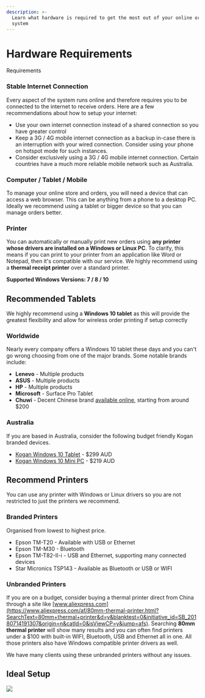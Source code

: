 ```yaml
---
description: >-
  Learn what hardware is required to get the most out of your online ordering
  system
---
```


# Hardware Requirements

Requirements

### Stable Internet Connection

Every aspect of the system runs online and therefore requires you to be connected to the internet to receive orders. Here are a few recommendations about how to setup your internet:

* Use your own internet connection instead of a shared connection so you have greater control
* Keep a 3G / 4G mobile internet connection as a backup in-case there is an interruption with your wired connection. Consider using your phone on hotspot mode for such instances.
* Consider exclusively using a 3G / 4G mobile internet connection. Certain countries have a much more reliable mobile network such as Australia.

### Computer / Tablet / Mobile

To manage your online store and orders, you will need a device that can access a web browser. This can be anything from a phone to a desktop PC. Ideally we recommend using a tablet or bigger device so that you can manage orders better.

### Printer

You can automatically or manually print new orders using **any printer whose drivers are installed on a Windows or Linux PC**. To clarify, this means if you can print to your printer from an application like Word or Notepad, then it's compatible with our service. We highly recommend using a **thermal receipt printer** over a standard printer.

**Supported Windows Versions: 7 / 8 / 10**

## Recommended Tablets

We highly recommend using a **Windows 10 tablet** as this will provide the greatest flexibility and allow for wireless order printing if setup correctly

### Worldwide

Nearly every company offers a Windows 10 tablet these days and you can't go wrong choosing from one of the major brands. Some notable brands include:

* **Lenevo** - Multiple products
* **ASUS** - Multiple products
* **HP** - Multiple products
* **Microsoft** - Surface Pro Tablet
* **Chuwi** - Decent Chinese brand [available online](https://www.aliexpress.com/af/chuwi-windows-10.html?SearchText=chuwi+windows+10&d=y&blanktest=0&initiative_id=SB_20180714192003&origin=n&catId=0&isViewCP=y&jump=afs), starting from around $200

### Australia

If you are based in Australia, consider the following budget friendly Kogan branded devices.

* [Kogan Windows 10 Tablet](https://www.kogan.com/au/buy/kogan-atlas-2-1-d500-pro-touchscreen-notebook/) - $299 AUD
* [Kogan Windows 10 Mini PC](https://www.kogan.com/au/buy/kogan-atlas-c300-mini-pc/) - $219 AUD

## Recommend Printers

You can use any printer with Windows or Linux drivers so you are not restricted to just the printers we recommend.

### Branded Printers

Organised from lowest to highest price.

* Epson TM-T20 - Available with USB or Ethernet
* Epson TM-M30 - Bluetooth
* Epson TM-T82-II-i - USB and Ethernet, supporting many connected devices
* Star Micronics TSP143 - Available as Bluetooth or USB or WIFI

### Unbranded Printers

If you are on a budget, consider buying a thermal printer direct from China through a site like [www.aliexpress.com](https://www.aliexpress.com/af/80mm-thermal-printer.html?SearchText=80mm+thermal+printer&d=y&blanktest=0&initiative_id=SB_20180714191307&origin=n&catId=0&isViewCP=y&jump=afs). Searching **80mm thermal printer** will show many results and you can often find printers under a $100 with built-in WIFI, Bluetooth, USB and Ethernet all in one. All those printers also have Windows compatible printer drivers as well.

We have many clients using these unbranded printers without any issues.

## **Ideal Setup**

![](https://downloads.intercomcdn.com/i/o/61645854/17e8747bff6510926cd171eb/example-hardware-setup.png)


